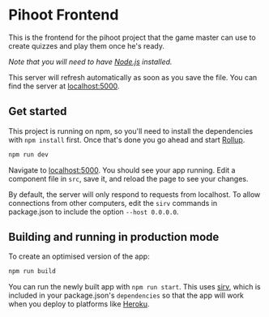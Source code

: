 # Pihoot Frontend

This is the frontend for the pihoot project that the game master can use to create quizzes and play them once he's ready.

*Note that you will need to have [Node.js](https://nodejs.org) installed.*

This server will refresh automatically as soon as you save the file. You can find the server at [localhost:5000](http://localhost:5000).


## Get started

This project is running on npm, so you'll need to install the dependencies with `npm install` first. Once that's done you go ahead and start [Rollup](https://rollupjs.org).

```bash
npm run dev
```

Navigate to [localhost:5000](http://localhost:5000). You should see your app running. Edit a component file in `src`, save it, and reload the page to see your changes.

By default, the server will only respond to requests from localhost. To allow connections from other computers, edit the `sirv` commands in package.json to include the option `--host 0.0.0.0`.


## Building and running in production mode

To create an optimised version of the app:

```bash
npm run build
```

You can run the newly built app with `npm run start`. This uses [sirv](https://github.com/lukeed/sirv), which is included in your package.json's `dependencies` so that the app will work when you deploy to platforms like [Heroku](https://heroku.com).
